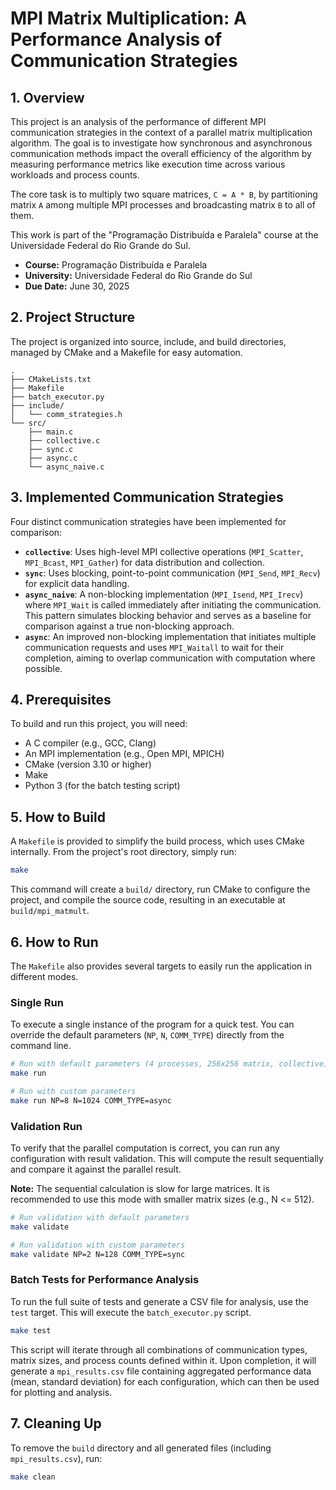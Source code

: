 # MPI Matrix Multiplication: A Performance Analysis of Communication Strategies

## 1. Overview

This project is an analysis of the performance of different MPI communication strategies in the context of a parallel matrix multiplication algorithm. The goal is to investigate how synchronous and asynchronous communication methods impact the overall efficiency of the algorithm by measuring performance metrics like execution time across various workloads and process counts. 

The core task is to multiply two square matrices, `C = A * B`, by partitioning matrix `A` among multiple MPI processes and broadcasting matrix `B` to all of them.

This work is part of the "Programação Distribuída e Paralela" course at the Universidade Federal do Rio Grande do Sul. 

- **Course:** Programação Distribuída e Paralela 
- **University:** Universidade Federal do Rio Grande do Sul 
- **Due Date:** June 30, 2025 

## 2. Project Structure

The project is organized into source, include, and build directories, managed by CMake and a Makefile for easy automation.

```
.
├── CMakeLists.txt
├── Makefile
├── batch_executor.py
├── include/
│   └── comm_strategies.h
└── src/
    ├── main.c
    ├── collective.c
    ├── sync.c
    ├── async.c
    └── async_naive.c
```

## 3. Implemented Communication Strategies

Four distinct communication strategies have been implemented for comparison:

-   **`collective`**: Uses high-level MPI collective operations (`MPI_Scatter`, `MPI_Bcast`, `MPI_Gather`) for data distribution and collection.
-   **`sync`**: Uses blocking, point-to-point communication (`MPI_Send`, `MPI_Recv`) for explicit data handling.
-   **`async_naive`**: A non-blocking implementation (`MPI_Isend`, `MPI_Irecv`) where `MPI_Wait` is called immediately after initiating the communication. This pattern simulates blocking behavior and serves as a baseline for comparison against a true non-blocking approach.
-   **`async`**: An improved non-blocking implementation that initiates multiple communication requests and uses `MPI_Waitall` to wait for their completion, aiming to overlap communication with computation where possible.

## 4. Prerequisites

To build and run this project, you will need:
- A C compiler (e.g., GCC, Clang)
- An MPI implementation (e.g., Open MPI, MPICH)
- CMake (version 3.10 or higher)
- Make
- Python 3 (for the batch testing script)

## 5. How to Build

A `Makefile` is provided to simplify the build process, which uses CMake internally. From the project's root directory, simply run:

```bash
make
```
This command will create a `build/` directory, run CMake to configure the project, and compile the source code, resulting in an executable at `build/mpi_matmult`.

## 6. How to Run

The `Makefile` also provides several targets to easily run the application in different modes.

### Single Run

To execute a single instance of the program for a quick test. You can override the default parameters (`NP`, `N`, `COMM_TYPE`) directly from the command line.

```bash
# Run with default parameters (4 processes, 256x256 matrix, collective)
make run

# Run with custom parameters
make run NP=8 N=1024 COMM_TYPE=async
```

### Validation Run

To verify that the parallel computation is correct, you can run any configuration with result validation. This will compute the result sequentially and compare it against the parallel result.

**Note:** The sequential calculation is slow for large matrices. It is recommended to use this mode with smaller matrix sizes (e.g., N <= 512).

```bash
# Run validation with default parameters
make validate

# Run validation with custom parameters
make validate NP=2 N=128 COMM_TYPE=sync
```

### Batch Tests for Performance Analysis

To run the full suite of tests and generate a CSV file for analysis, use the `test` target. This will execute the `batch_executor.py` script.

```bash
make test
```
This script will iterate through all combinations of communication types, matrix sizes, and process counts defined within it. Upon completion, it will generate a `mpi_results.csv` file containing aggregated performance data (mean, standard deviation) for each configuration, which can then be used for plotting and analysis.

## 7. Cleaning Up

To remove the `build` directory and all generated files (including `mpi_results.csv`), run:

```bash
make clean
```